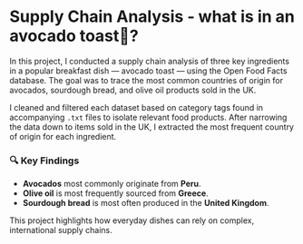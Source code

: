 # Supply Chain Analysis - what is in an avocado toast🥑?
 
In this project, I conducted a supply chain analysis of three key ingredients in a popular breakfast dish — avocado toast — using the Open Food Facts database. The goal was to trace the most common countries of origin for avocados, sourdough bread, and olive oil products sold in the UK.

I cleaned and filtered each dataset based on category tags found in accompanying `.txt` files to isolate relevant food products. After narrowing the data down to items sold in the UK, I extracted the most frequent country of origin for each ingredient.

### 🔍 Key Findings
- **Avocados** most commonly originate from **Peru**.
- **Olive oil** is most frequently sourced from **Greece**.
- **Sourdough bread** is most often produced in the **United Kingdom**.

This project highlights how everyday dishes can rely on complex, international supply chains. 
